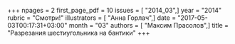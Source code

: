 +++
npages = 2
first_page_pdf = 10
issues = [ "2014_03",]
year = "2014"
rubric = "Смотри!"
illustrators = [ "Анна Горлач",]
date = "2017-05-03T00:17:31+03:00"
month = "03"
authors = [ "Максим Прасолов",]
title = "Разрезания шестиугольника на бантики"
+++
